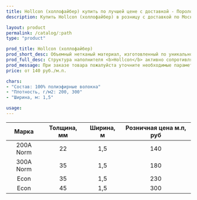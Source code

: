 ```yaml
---
title: Hollcon (холлофайбер) купить по лучшей цене с доставкой - Поролоныч
description: Купить Hollcon (холлофайбер) в розницу с доставкой по Москве в интернет-магазине Поролоныча.

layout: product
permalink: /catalog/:path
type: "product"

prod_title: Hollcon (холлофайбер)
prod_short_desc: Объемный нетканый материал, изготовленный по уникальной технологии. Мягкий, эластичный и гипоаллергенный.
prod_full_desc: Структура наполнителя <b>Hollcon</b> активно сопротивляется сжатию, так как материал стремится восстановить свою форму, направляя усилия непосредственно в сторону давления, тем самым обеспечивается отличная восстанавливаемость материала, комфорт и пышность стеганных изделий, при любой деформации и стирке.
prod_message: При заказе товара пожалуйста уточните необходимые параметры (марку, толщину и количество).
price: от 140 руб./м.п.

chars:
- "Состав: 100% полиэфирные волокна"
- "Плотность, г/м2: 200, 300"
- "Ширина, м: 1,5"

usage:
---
```

| Марка | Толщина, мм | Ширина, м | Розничная цена м.п, руб |
|:--:|:--:|:--:|:--:|
|200A Norm|22|1,5|140|
|300A Norm|35|1,5|180|
|Econ|35|1,5|230|
|Econ|45|1,5|300|
